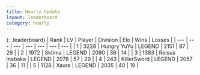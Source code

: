 ```yaml
---
title: Hourly Update
layout: leaderboard
category: hourly
---
```


{: .leaderboard}
| Rank | LV | Player | Division | Elo | Wins | Losses |
| --- | --- | --- | --- | --- | --- | --- |
| <span data-change="0">1</span> | 3228 | <span title="ID: 164871">Hungry YuYu</span> | LEGEND | <span data-change="0">2151</span> | <span data-change="0">87</span> | <span data-change="0">29</span> |
| <span data-change="0">2</span> | 1972 | <span title="ID: 353063">Sktima</span> | LEGEND | <span data-change="0">2090</span> | <span data-change="0">36</span> | <span data-change="0">14</span> |
| <span data-change="0">3</span> | 1383 | <span title="ID: 451068">Reisus Inabaka</span> | LEGEND | <span data-change="0">2078</span> | <span data-change="0">57</span> | <span data-change="0">29</span> |
| <span data-change="0">4</span> | 243 | <span title="ID: 654579">KillerSword</span> | LEGEND | <span data-change="0">2057</span> | <span data-change="0">36</span> | <span data-change="0">11</span> |
| <span data-change="0">5</span> | 1128 | <span title="ID: 200908">Xaura</span> | LEGEND | <span data-change="0">2035</span> | <span data-change="0">40</span> | <span data-change="0">19</span> |